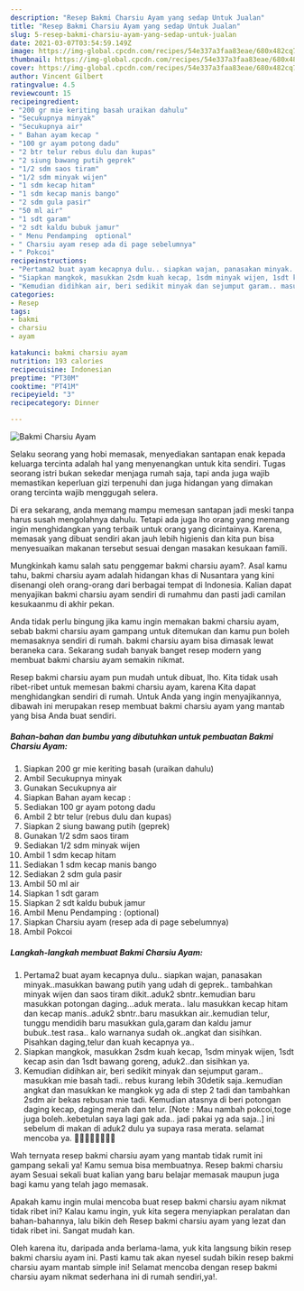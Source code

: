 ```yaml
---
description: "Resep Bakmi Charsiu Ayam yang sedap Untuk Jualan"
title: "Resep Bakmi Charsiu Ayam yang sedap Untuk Jualan"
slug: 5-resep-bakmi-charsiu-ayam-yang-sedap-untuk-jualan
date: 2021-03-07T03:54:59.149Z
image: https://img-global.cpcdn.com/recipes/54e337a3faa83eae/680x482cq70/bakmi-charsiu-ayam-foto-resep-utama.jpg
thumbnail: https://img-global.cpcdn.com/recipes/54e337a3faa83eae/680x482cq70/bakmi-charsiu-ayam-foto-resep-utama.jpg
cover: https://img-global.cpcdn.com/recipes/54e337a3faa83eae/680x482cq70/bakmi-charsiu-ayam-foto-resep-utama.jpg
author: Vincent Gilbert
ratingvalue: 4.5
reviewcount: 15
recipeingredient:
- "200 gr mie keriting basah uraikan dahulu"
- "Secukupnya minyak"
- "Secukupnya air"
- " Bahan ayam kecap "
- "100 gr ayam potong dadu"
- "2 btr telur rebus dulu dan kupas"
- "2 siung bawang putih geprek"
- "1/2 sdm saos tiram"
- "1/2 sdm minyak wijen"
- "1 sdm kecap hitam"
- "1 sdm kecap manis bango"
- "2 sdm gula pasir"
- "50 ml air"
- "1 sdt garam"
- "2 sdt kaldu bubuk jamur"
- " Menu Pendamping  optional"
- " Charsiu ayam resep ada di page sebelumnya"
- " Pokcoi"
recipeinstructions:
- "Pertama2 buat ayam kecapnya dulu.. siapkan wajan, panasakan minyak..masukkan bawang putih yang udah di geprek.. tambahkan minyak wijen dan saos tiram dikit..aduk2 sbntr..kemudian baru masukkan potongan daging...aduk merata.. lalu masukkan kecap hitam dan kecap manis..aduk2 sbntr..baru masukkan air..kemudian telur, tunggu mendidih baru masukkan gula,garam dan kaldu jamur bubuk..test rasa.. kalo warnanya sudah ok..angkat dan sisihkan. Pisahkan daging,telur dan kuah kecapnya ya.."
- "Siapkan mangkok, masukkan 2sdm kuah kecap, 1sdm minyak wijen, 1sdt kecap asin dan 1sdt bawang goreng, aduk2..dan sisihkan ya."
- "Kemudian didihkan air, beri sedikit minyak dan sejumput garam.. masukkan mie basah tadi.. rebus kurang lebih 30detik saja..kemudian angkat dan masukkan ke mangkok yg ada di step 2 tadi dan tambahkan 2sdm air bekas rebusan mie tadi. Kemudian atasnya di beri potongan daging kecap, daging merah dan telur. [Note : Mau nambah pokcoi,toge juga boleh..kebetulan saya lagi gak ada.. jadi pakai yg ada saja..] ini sebelum di makan di aduk2 dulu ya supaya rasa merata. selamat mencoba ya. 🙏🙏🥰🥰🤗🤗💪💪"
categories:
- Resep
tags:
- bakmi
- charsiu
- ayam

katakunci: bakmi charsiu ayam 
nutrition: 193 calories
recipecuisine: Indonesian
preptime: "PT30M"
cooktime: "PT41M"
recipeyield: "3"
recipecategory: Dinner

---
```



![Bakmi Charsiu Ayam](https://img-global.cpcdn.com/recipes/54e337a3faa83eae/680x482cq70/bakmi-charsiu-ayam-foto-resep-utama.jpg)

Selaku seorang yang hobi memasak, menyediakan santapan enak kepada keluarga tercinta adalah hal yang menyenangkan untuk kita sendiri. Tugas seorang istri bukan sekedar menjaga rumah saja, tapi anda juga wajib memastikan keperluan gizi terpenuhi dan juga hidangan yang dimakan orang tercinta wajib menggugah selera.

Di era  sekarang, anda memang mampu memesan santapan jadi meski tanpa harus susah mengolahnya dahulu. Tetapi ada juga lho orang yang memang ingin menghidangkan yang terbaik untuk orang yang dicintainya. Karena, memasak yang dibuat sendiri akan jauh lebih higienis dan kita pun bisa menyesuaikan makanan tersebut sesuai dengan masakan kesukaan famili. 



Mungkinkah kamu salah satu penggemar bakmi charsiu ayam?. Asal kamu tahu, bakmi charsiu ayam adalah hidangan khas di Nusantara yang kini disenangi oleh orang-orang dari berbagai tempat di Indonesia. Kalian dapat menyajikan bakmi charsiu ayam sendiri di rumahmu dan pasti jadi camilan kesukaanmu di akhir pekan.

Anda tidak perlu bingung jika kamu ingin memakan bakmi charsiu ayam, sebab bakmi charsiu ayam gampang untuk ditemukan dan kamu pun boleh memasaknya sendiri di rumah. bakmi charsiu ayam bisa dimasak lewat beraneka cara. Sekarang sudah banyak banget resep modern yang membuat bakmi charsiu ayam semakin nikmat.

Resep bakmi charsiu ayam pun mudah untuk dibuat, lho. Kita tidak usah ribet-ribet untuk memesan bakmi charsiu ayam, karena Kita dapat menghidangkan sendiri di rumah. Untuk Anda yang ingin menyajikannya, dibawah ini merupakan resep membuat bakmi charsiu ayam yang mantab yang bisa Anda buat sendiri.

<!--inarticleads1-->

##### Bahan-bahan dan bumbu yang dibutuhkan untuk pembuatan Bakmi Charsiu Ayam:

1. Siapkan 200 gr mie keriting basah (uraikan dahulu)
1. Ambil Secukupnya minyak
1. Gunakan Secukupnya air
1. Siapkan  Bahan ayam kecap :
1. Sediakan 100 gr ayam potong dadu
1. Ambil 2 btr telur (rebus dulu dan kupas)
1. Siapkan 2 siung bawang putih (geprek)
1. Gunakan 1/2 sdm saos tiram
1. Sediakan 1/2 sdm minyak wijen
1. Ambil 1 sdm kecap hitam
1. Sediakan 1 sdm kecap manis bango
1. Sediakan 2 sdm gula pasir
1. Ambil 50 ml air
1. Siapkan 1 sdt garam
1. Siapkan 2 sdt kaldu bubuk jamur
1. Ambil  Menu Pendamping : (optional)
1. Siapkan  Charsiu ayam (resep ada di page sebelumnya)
1. Ambil  Pokcoi




<!--inarticleads2-->

##### Langkah-langkah membuat Bakmi Charsiu Ayam:

1. Pertama2 buat ayam kecapnya dulu.. siapkan wajan, panasakan minyak..masukkan bawang putih yang udah di geprek.. tambahkan minyak wijen dan saos tiram dikit..aduk2 sbntr..kemudian baru masukkan potongan daging...aduk merata.. lalu masukkan kecap hitam dan kecap manis..aduk2 sbntr..baru masukkan air..kemudian telur, tunggu mendidih baru masukkan gula,garam dan kaldu jamur bubuk..test rasa.. kalo warnanya sudah ok..angkat dan sisihkan. Pisahkan daging,telur dan kuah kecapnya ya..
1. Siapkan mangkok, masukkan 2sdm kuah kecap, 1sdm minyak wijen, 1sdt kecap asin dan 1sdt bawang goreng, aduk2..dan sisihkan ya.
1. Kemudian didihkan air, beri sedikit minyak dan sejumput garam.. masukkan mie basah tadi.. rebus kurang lebih 30detik saja..kemudian angkat dan masukkan ke mangkok yg ada di step 2 tadi dan tambahkan 2sdm air bekas rebusan mie tadi. Kemudian atasnya di beri potongan daging kecap, daging merah dan telur. [Note : Mau nambah pokcoi,toge juga boleh..kebetulan saya lagi gak ada.. jadi pakai yg ada saja..] ini sebelum di makan di aduk2 dulu ya supaya rasa merata. selamat mencoba ya. 🙏🙏🥰🥰🤗🤗💪💪




Wah ternyata resep bakmi charsiu ayam yang mantab tidak rumit ini gampang sekali ya! Kamu semua bisa membuatnya. Resep bakmi charsiu ayam Sesuai sekali buat kalian yang baru belajar memasak maupun juga bagi kamu yang telah jago memasak.

Apakah kamu ingin mulai mencoba buat resep bakmi charsiu ayam nikmat tidak ribet ini? Kalau kamu ingin, yuk kita segera menyiapkan peralatan dan bahan-bahannya, lalu bikin deh Resep bakmi charsiu ayam yang lezat dan tidak ribet ini. Sangat mudah kan. 

Oleh karena itu, daripada anda berlama-lama, yuk kita langsung bikin resep bakmi charsiu ayam ini. Pasti kamu tak akan nyesel sudah bikin resep bakmi charsiu ayam mantab simple ini! Selamat mencoba dengan resep bakmi charsiu ayam nikmat sederhana ini di rumah sendiri,ya!.


